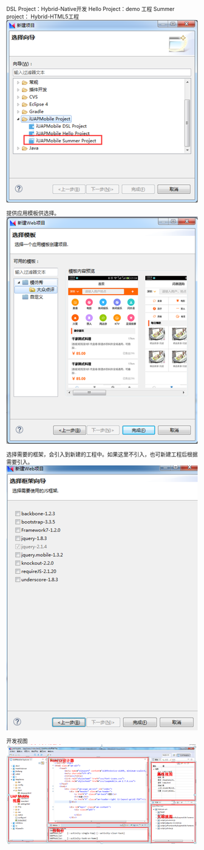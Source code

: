 DSL Project：Hybrid-Native开发 
Hello Project：demo 工程 
Summer project： Hybrid-HTML5工程
![](/assets/114.png)

提供应用模板供选择。
![](/assets/115.png)

选择需要的框架，会引入到新建的工程中。如果这里不引入，也可新建工程后根据需要引入。
![](/assets/116.png)

开发视图
![](/assets/117.png)